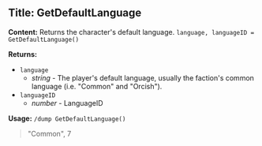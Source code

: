 ## Title: GetDefaultLanguage

**Content:**
Returns the character's default language.
`language, languageID = GetDefaultLanguage()`

**Returns:**
- `language`
  - *string* - The player's default language, usually the faction's common language (i.e. "Common" and "Orcish").
- `languageID`
  - *number* - LanguageID

**Usage:**
`/dump GetDefaultLanguage()`
> "Common", 7